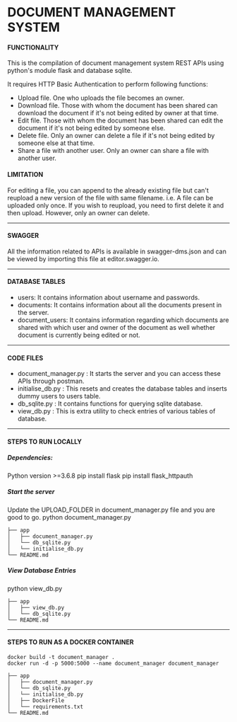 # DOCUMENT MANAGEMENT SYSTEM

#### FUNCTIONALITY
This is the compilation of document management system REST APIs using python's module flask and database sqlite.

It requires HTTP Basic Authentication to perform following functions:
* Upload file. One who uploads the file becomes an owner.
* Download file. Those with whom the document has been shared can download the document if it's not being edited by owner at that time.
* Edit file. Those with whom the document has been shared can edit the document if it's not being edited by someone else. 
* Delete file. Only an owner can delete a file if it's not being edited by someone else at that time.
* Share a file with another user. Only an owner can share a file with another user.

#### LIMITATION
For editing a file, you can append to the already existing file but can't reupload a new version of the file with same filename. i.e. A file can be uploaded only once. If you wish to reupload, you need to first delete it and then upload. However, only an owner can delete.

---
#### SWAGGER
All the information related to APIs is available in swagger-dms.json and can be viewed by importing this file at editor.swagger.io.

---
#### DATABASE TABLES
* users: It contains information about username and passwords.
* documents: It contains information about all the documents present in the server.
* document_users: It contains information regarding which documents are shared with which user and owner of the document as well whether document is currently being edited or not.

---
#### CODE FILES
* document_manager.py : It starts the server and you can access these APIs through postman.
* initialise_db.py : This resets and creates the database tables and inserts dummy users to users table.
* db_sqlite.py : It contains functions for querying sqlite database.
* view_db.py : This is extra utility to check entries of various tables of database.

---
#### STEPS TO RUN LOCALLY

##### Dependencies:
Python version >=3.6.8
pip install flask
pip install flask_httpauth

##### Start the server
Update the UPLOAD_FOLDER in document_manager.py file and you are good to go.
python document_manager.py
```
├── app
│   ├── document_manager.py
│   └── db_sqlite.py
│   └── initialise_db.py
└── README.md
```
##### View Database Entries
python view_db.py
```
├── app
│   ├── view_db.py
│   └── db_sqlite.py
└── README.md
```
---
#### STEPS TO RUN AS A DOCKER CONTAINER
```
docker build -t document_manager .
docker run -d -p 5000:5000 --name document_manager document_manager
```

```
├── app
│   ├── document_manager.py
│   └── db_sqlite.py
│   └── initialise_db.py
│   ├── DockerFile
│   └── requirements.txt
└── README.md
```